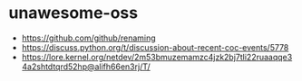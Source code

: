 # unawesome-oss

- https://github.com/github/renaming
- https://discuss.python.org/t/discussion-about-recent-coc-events/5778
- https://lore.kernel.org/netdev/2m53bmuzemamzc4jzk2bj7tli22ruaaqqe34a2shtdtqrd52hp@alifh66en3rj/T/
